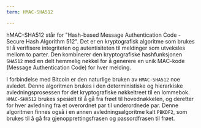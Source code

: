 ```yaml
---
term: HMAC-SHA512

---
```

hMAC-SHA512 står for "Hash-based Message Authentication Code - Secure Hash Algorithm 512". Det er en kryptografisk algoritme som brukes til å verifisere integriteten og autentisiteten til meldinger som utveksles mellom to parter. Den kombinerer den kryptografiske hashfunksjonen `SHA512` med en delt hemmelig nøkkel for å generere en unik MAC-kode (Message Authentication Code) for hver melding.

I forbindelse med Bitcoin er den naturlige bruken av `HMAC-SHA512` noe avledet. Denne algoritmen brukes i den deterministiske og hierarkiske avledningsprosessen for det kryptografiske nøkkeltreet til en lommebok. `HMAC-SHA512` brukes spesielt til å gå fra frøet til hovednøkkelen, og deretter for hver avledning fra et overordnet par til underordnede par. Denne algoritmen finnes også i en annen avledningsalgoritme kalt `PBKDF2`, som brukes til å gå fra gjenopprettingsfrasen og passordfrasen til frøet.
